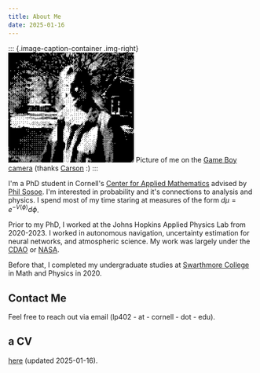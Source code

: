 ```yaml
---
title: About Me
date: 2025-01-16
---
```


::: {.image-caption-container .img-right}
![me](assets/me.PNG)
<span class="image-caption">Picture of me on the [Game Boy camera](https://en.wikipedia.org/wiki/Game_Boy_Camera) (thanks [Carson](https://www.instagram.com/bassmasterrush/) :)</span>
:::


I'm a PhD student in Cornell's [Center for Applied
Mathematics](https://www.cam.cornell.edu/cam) advised by [Phil
Sosoe](https://math.cornell.edu/philippe-sosoe). I'm interested in
probability and it's connections to analysis and physics. I spend most
of my time staring at measures of the form $d\mu = e^{-V(\phi)}d\phi$.


Prior to my PhD, I worked at the Johns Hopkins Applied Physics Lab
from 2020-2023. I worked in autonomous navigation, uncertainty
estimation for neural networks, and atmospheric science. My work was largely under
the [CDAO](https://www.ai.mil/) or
[NASA](https://science.nasa.gov/mission/mars-reconnaissance-orbiter/).

Before that, I completed my undergraduate studies at [Swarthmore
College](https://www.swarthmore.edu/) in Math and Physics in 2020.

## Contact Me
Feel free to reach out via email (lp402 - at - cornell - dot - edu).

## a CV
[here](assets/cv.pdf) (updated 2025-01-16).

<!-- ## Recent [Posts](posts.html) -->
<!-- - [Test Post](post1.html) - Dec 2024 -->

